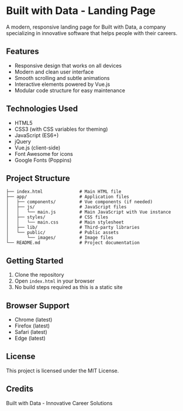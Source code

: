 # Built with Data - Landing Page

A modern, responsive landing page for Built with Data, a company specializing in innovative software that helps people with their careers.

## Features

- Responsive design that works on all devices
- Modern and clean user interface
- Smooth scrolling and subtle animations
- Interactive elements powered by Vue.js
- Modular code structure for easy maintenance

## Technologies Used

- HTML5
- CSS3 (with CSS variables for theming)
- JavaScript (ES6+)
- jQuery
- Vue.js (client-side)
- Font Awesome for icons
- Google Fonts (Poppins)

## Project Structure

```
├── index.html              # Main HTML file
├── app/                    # Application files
│   ├── components/         # Vue components (if needed)
│   ├── js/                 # JavaScript files
│   │   └── main.js         # Main JavaScript with Vue instance
│   ├── styles/             # CSS files
│   │   └── main.css        # Main stylesheet
│   ├── lib/                # Third-party libraries
│   └── public/             # Public assets
│       └── images/         # Image files
└── README.md               # Project documentation
```

## Getting Started

1. Clone the repository
2. Open `index.html` in your browser
3. No build steps required as this is a static site

## Browser Support

- Chrome (latest)
- Firefox (latest)
- Safari (latest)
- Edge (latest)

## License

This project is licensed under the MIT License.

## Credits

Built with Data - Innovative Career Solutions 